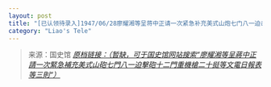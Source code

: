 ```yaml
---
layout: post
title: "[已认领待录入]1947/06/28廖耀湘等呈蒋中正请一次紧急补充美式山炮七门八一迫击炮十二门重机枪二十挺等文电日报表等三则"
category: "Liao's Tele"
---
```



> 来源：国史馆 [*原档链接：（暂缺，可于国史馆网站搜索“廖耀湘等呈蔣中正請一次緊急補充美式山砲七門八一迫擊砲十二門重機槍二十挺等文電日報表等三則“）*]()
